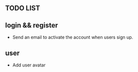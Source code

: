 ## TODO LIST

## login && register
* Send an email to activate the account when users sign up.

## user
* Add user avatar